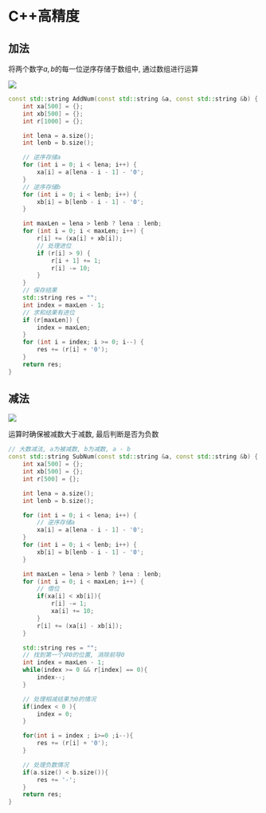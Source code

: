 <!--
 * @Description: 
 * @Version: 1.0
 * @Author: DaLao
 * @Email: dalao@xxx.com
 * @Date: 2021-10-06 13:11:32
 * @LastEditors: daLao
 * @LastEditTime: 2023-04-17 16:44:05
-->

# C++高精度

## 加法

将两个数字$a, b$的每一位逆序存储于数组中, 通过数组进行运算

![](https://cdn.hurra.ltd/img/2022-4-4-0002.svg)

```c++
const std::string AddNum(const std::string &a, const std::string &b) {
    int xa[500] = {};
    int xb[500] = {};
    int r[1000] = {};

    int lena = a.size();
    int lenb = b.size();

    // 逆序存储a
    for (int i = 0; i < lena; i++) {
        xa[i] = a[lena - i - 1] - '0';
    }
    // 逆序存储b
    for (int i = 0; i < lenb; i++) {
        xb[i] = b[lenb - i - 1] - '0';
    }

    int maxLen = lena > lenb ? lena : lenb;
    for (int i = 0; i < maxLen; i++) {
        r[i] += (xa[i] + xb[i]);
        // 处理进位
        if (r[i] > 9) {
            r[i + 1] += 1;
            r[i] -= 10;
        }
    }
    // 保存结果
    std::string res = "";
    int index = maxLen - 1;
    // 求和结果有进位
    if (r[maxLen]) {
        index = maxLen;
    }
    for (int i = index; i >= 0; i--) {
        res += (r[i] + '0');
    }
    return res;
}
```

## 减法

![](https://cdn.hurra.ltd/img/2022-4-4-0010.svg)

运算时确保被减数大于减数, 最后判断是否为负数

```C++
// 大数减法, a为被减数, b为减数, a - b
const std::string SubNum(const std::string &a, const std::string &b) {
    int xa[500] = {};
    int xb[500] = {};
    int r[500] = {};

    int lena = a.size();
    int lenb = b.size();

    for (int i = 0; i < lena; i++) {
        // 逆序存储a
        xa[i] = a[lena - i - 1] - '0';
    }
    for (int i = 0; i < lenb; i++) {
        xb[i] = b[lenb - i - 1] - '0';
    }

    int maxLen = lena > lenb ? lena : lenb;
    for (int i = 0; i < maxLen; i++) {
        // 借位
        if(xa[i] < xb[i]){
            r[i] -= 1;
            xa[i] += 10;
        }
        r[i] += (xa[i] - xb[i]);
    }

    std::string res = "";
    // 找到第一个非0的位置, 消除前导0
    int index = maxLen - 1;
    while(index >= 0 && r[index] == 0){
        index--;
    }

    // 处理相减结果为0的情况
    if(index < 0 ){
        index = 0;
    }

    for(int i = index ; i>=0 ;i--){
        res += (r[i] + '0');
    }

    // 处理负数情况
    if(a.size() < b.size()){
        res += '-';
    }
    return res;
}
```
